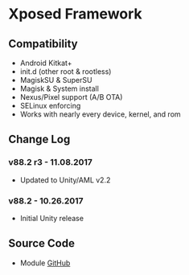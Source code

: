 # Xposed Framework

## Compatibility
* Android Kitkat+
* init.d (other root & rootless)
* MagiskSU & SuperSU
* Magisk & System install
* Nexus/Pixel support (A/B OTA)
* SELinux enforcing
* Works with nearly every device, kernel, and rom

## Change Log
### v88.2 r3 - 11.08.2017
* Updated to Unity/AML v2.2

### v88.2 - 10.26.2017
* Initial Unity release

## Source Code
* Module [GitHub](https://github.com/therealahrion/Audio-Modification-Library)
